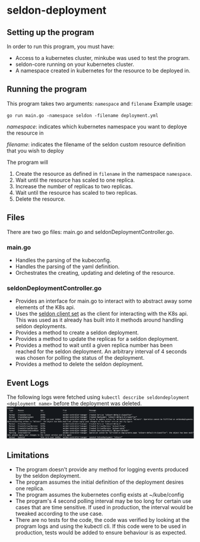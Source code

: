 # seldon-deployment

## Setting up the program

In order to run this program, you must have:

- Access to a kubernetes cluster, minkube was used to test the program.
- seldon-core running on your kubernetes cluster.
- A namespace created in kubernetes for the resource to be deployed in.

## Running the program

This program takes two arguments:
`namespace` and `filename`
Example usage:

`go run main.go -namespace seldon -filename deployment.yml`

*namespace*: indicates which kubernetes namespace you want to deploye the resource in

*filename*: indicates the filename of the seldon custom resource definition that you wish to deploy

The program will

1. Create the resource as defined in `filename` in the namespace `namespace`.
2. Wait until the resource has scaled to one replica.
3. Increase the number of replicas to two replicas.
4. Wait until the resource has scaled to two replicas.
5. Delete the resource.

## Files

There are two go files: main.go and seldonDeploymentController.go.

### main.go

- Handles the parsing of the kubeconfig.
- Handles the parsing of the yaml definition.
- Orchestrates the creating, updating and deleting of the resource.

### seldonDeploymentController.go

- Provides an interface for main.go to interact with to abstract away some elements of the K8s api.
- Uses the [seldon client set]("github.com/seldonio/seldon-core/operator/client/machinelearning.seldon.io/v1/clientset/versioned") as the client for interacting with the K8s api. This was used as it already has built into it methods around handling seldon deployments.
- Provides a method to create a seldon deployment.
- Provides a method to update the replicas for a seldon deployment.
- Provides a method to wait until a given replica number has been reached for the seldon deployment. An arbitrary interval of 4 seconds was chosen for polling the status of the deployment.
- Provides a method to delete the seldon deployment.

## Event Logs

The following logs were fetched using `kubectl describe seldondeployment <deployment name>` before the deployment was deleted.
![Event logs](./event_logs.png)

## Limitations

- The program doesn't provide any method for logging events produced by the seldon deployment.
- The program assumes the initial definition of the deployment desires one replica.
- The program assumes the kubernetes config exists at ~/kube/config
- The program's 4 second polling interval may be too long for certain use cases that are time sensitive. If used in production, the interval would be tweaked according to the use case.
- There are no tests for the code, the code was verified by looking at the program logs and using the kubectl cli. If this code were to be used in production, tests would be added to ensure behaviour is as expected.
